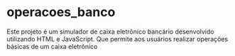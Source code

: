 # operacoes_banco
Este projeto é um simulador de caixa eletrônico bancário desenvolvido utilizando HTML e JavaScript. Que permite aos usuários realizar operações básicas de um caixa eletrônico

